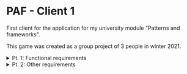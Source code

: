# PAF - Client 1

First client for the application for my university module "Patterns and frameworks".

This game was created as a group project of 3 people in winter 2021.

<details>
    <summary>Pt. 1: Functional requirements</summary>
    <br>

**Overview:**

The focus of the module is on understanding and practically applying proven design patterns and frameworks commonly used in professional software projects, especially within the Java environment. As an examination task, a project needs to be constructed, consisting of at least client and server components. The project can be worked on by a team of 2-4 students.
<br><br>

**Functional Requirements:**

Implement a simple multiplayer game for a minimum of 2 players. As a project idea, the implementation of a well-known arcade classic is suggested, such as Tetris, Tank, Snake, Pac-Man, Dig Dug, or Blobby Volley. Alternatively, a board game or quiz game can be implemented. The game rules can be adjusted individually. Regarding the desired functionality of the application, there is room for creative ideas, to be coordinated with the respective module supervisor. While Java is not a particularly common language for game implementation, this uncommon choice allows for creativity in the design. Different solutions can be discussed with enthusiasm. Additionally, the humor typically associated with game development can enhance motivation. 

Regardless of the chosen project idea, the following requirements should be considered:

- A user should be able to register, log in, and log out.
- Each user's history of played games should be recorded and presented through simple evaluations (won and lost games, average score, etc.).
- Images should be requested via the API and displayed in the client at least at one meaningful point (e.g., user profile pictures).


***Server Component (Programming Language Java):***
Registered users and their game history should be centrally stored in a relational database. An object-relational mapping framework should be used for this purpose. An API should be provided for data exchange with the client, facilitating the exchange of data in JSON or XML format. The API should support JSON Web Tokens (JWT) for user authentication.

***Client Component:*** The client should include a graphical UI and fulfill the above functional requirements. In teams with ≥ 3 students, two clients using different frameworks should be created, sharing a server-side API. If only one client is implemented (i.e., the team consists of a maximum of 2 students), JavaFX should be used by default for this client—or alternatively, the Android Java API framework. If an additional client is created, any other framework, including the free choice of the programming language, can be chosen after consultation with the supervisor (e.g., desktop application with JavaFX, mobile application with Android, web application with Angular, etc.).

</details>

<details>
    <summary>Pt. 2: Other requirements</summary>
    
***Learning Outcome "Software Project in Java":*** Even if not all functional and non-functional requirements of the project task have been fully implemented, this learning outcome can be partially achieved once a functional, sufficiently complex application has been constructed, and organizational conditions (e.g., mandatory use of Git, Maven, JIRA, etc.) have been adhered to. The assessment also considers internal code quality with criteria such as code readability, adherence to coding conventions, error handling, and moderate internal documentation (cf. [Mar09]).

***Learning Outcome "Application of Design Patterns":*** Students consciously applied design patterns and could present and justify their advantageous use in the presentation.

***Learning Outcome "Selection of Architectural Patterns and Frameworks":*** Students could explain the architecture of the application they constructed and justify the architectural decisions.

***Learning Outcome "Distributed Communication":*** In their project, students implemented synchronous and asynchronous communication through suitable protocols to exchange data between client(s) and server. They can explain and justify their chosen approach.

***Learning Outcome "Parallel Processing":*** In their project, students consciously and meaningfully parallelized certain processing steps, for example, to avoid blocking the UI, and can explain the chosen approach.
    </details>
